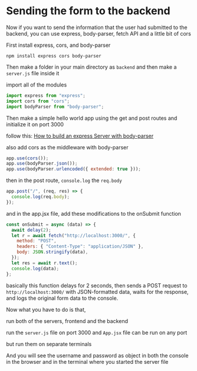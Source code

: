 # Sending the form to the backend

Now if you want to send the information that the user had submitted to the backend, you can use express, body-parser, fetch API and a little bit of cors

First install express, cors, and body-parser

```shell
npm install express cors body-parser
```

Then make a folder in your main directory as `backend` and then make a `server.js` file inside it

import all of the modules

```js
import express from "express";
import cors from "cors";
import bodyParser from "body-parser";
```

Then make a simple hello world app using the get and post routes and initialize it on port 3000

follow this: [How to build an express Server with body-parser](https://github.com/sarimhasan/Today-I-Learned/blob/main/Express/Basic-Express-App-with-body-parser.md)

also add cors as the middleware with body-parser

```js
app.use(cors());
app.use(bodyParser.json());
app.use(bodyParser.urlencoded({ extended: true }));
```

then in the post route, `console.log` the `req.body`

```js
app.post("/", (req, res) => {
  console.log(req.body);
});
```

and in the app.jsx file, add these modifications to the onSubmit function

```jsx
const onSubmit = async (data) => {
  await delay(2);
  let r = await fetch("http://localhost:3000/", {
    method: "POST",
    headers: { "Content-Type": "application/JSON" },
    body: JSON.stringify(data),
  });
  let res = await r.text();
  console.log(data);
};
```

basically this function delays for 2 seconds, then sends a POST request to `http://localhost:3000/` with JSON-formatted data, waits for the response, and logs the original form data to the console.

Now what you have to do is that,

run both of the servers, frontend and the backend

run the `server.js` file on port 3000 and `App.jsx` file can be run on any port

but run them on separate terminals

And you will see the username and password as object in both the console in the browser and in the terminal where you started the server file

